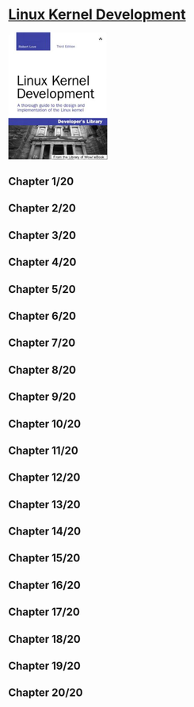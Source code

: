 # [Linux Kernel Development](https://www.amazon.com/Linux-Kernel-Development-Robert-Love/dp/0672329468/ref=sr_1_3?keywords=9780672329463&qid=1660591295&sr=8-3)
<img alt="Linux Kernel Development" src="../covers/9780672329463.jpg" width="200"/>

## Chapter 1/20
## Chapter 2/20
## Chapter 3/20
## Chapter 4/20
## Chapter 5/20
## Chapter 6/20
## Chapter 7/20
## Chapter 8/20
## Chapter 9/20
## Chapter 10/20
## Chapter 11/20
## Chapter 12/20
## Chapter 13/20
## Chapter 14/20
## Chapter 15/20
## Chapter 16/20
## Chapter 17/20
## Chapter 18/20
## Chapter 19/20
## Chapter 20/20
